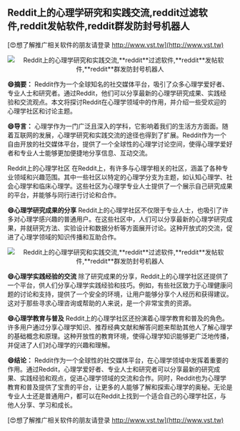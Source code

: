 ## **Reddit上的心理学研究和实践交流,**reddit**过滤软件,**reddit**发帖软件,**reddit**群发防封号机器人**

[😍想了解推广相关软件的朋友请登录 http://www.vst.tw](http://www.vst.tw)

 <center><img src="https://vst.tw/MP4/tuiguang/png/4.png" alt="Reddit上的心理学研究和实践交流,**reddit**过滤软件,**reddit**发帖软件,**reddit**群发防封号机器人"></center>

**😄摘要：**
Reddit作为一个全球知名的社交媒体平台，吸引了众多心理学爱好者、专业人士和研究者。通过Reddit，他们可以分享最新的心理学研究成果、实践经验和交流观点。本文将探讨Reddit在心理学领域中的作用，并介绍一些受欢迎的心理学社区和讨论主题。

**😄导言：**
心理学作为一门广泛且深入的学科，它影响着我们的生活方方面面。随着互联网的发展，心理学研究和实践交流的途径也得到了扩展。Reddit作为一个自由开放的社交媒体平台，提供了一个全球性的心理学讨论空间，使得心理学爱好者和专业人士能够更加便捷地分享信息、互动交流。

Reddit上的心理学社区
在Reddit上，有许多与心理学相关的社区，涵盖了各种专业领域和兴趣范围。其中一些社区以特定的心理学分支为主题，如认知心理学、社会心理学和临床心理学。这些社区为心理学专业人士提供了一个展示自己研究成果的平台，并能够与同行进行讨论和合作。

**😄心理学研究成果的分享**
Reddit上的心理学社区不仅限于专业人士，也吸引了许多对心理学感兴趣的普通用户。在这些社区中，人们可以分享最新的心理学研究成果，并就研究方法、实验设计和数据分析等方面展开讨论。这种开放式的交流，促进了心理学领域的知识传播和互助合作。

 <center><img src="https://vst.tw/MP4/tuiguang/png/8.png" alt="Reddit上的心理学研究和实践交流,**reddit**过滤软件,**reddit**发帖软件,**reddit**群发防封号机器人"></center>

**😄心理学实践经验的交流**
除了研究成果的分享，Reddit上的心理学社区还提供了一个平台，供人们分享心理学实践经验和技巧。例如，有些社区致力于心理健康问题的讨论和支持，提供了一个安全的环境，让用户能够分享个人经历和获得建议。这对于那些寻求心理咨询或帮助的人来说，是一个非常宝贵的资源。

**😄心理学教育与普及**
Reddit上的心理学社区还扮演着心理学教育和普及的角色。许多用户通过分享心理学知识、推荐经典文献和解答问题来帮助其他人了解心理学的基础概念和原理。这种开放性的教育环境，使得心理学知识能够更广泛地传播，并促进了人们对心理学的兴趣和理解。

**😄结论：**
Reddit作为一个全球性的社交媒体平台，在心理学领域中发挥着重要的作用。通过Reddit，心理学爱好者、专业人士和研究者可以分享最新的研究成果、实践经验和观点，促进心理学领域的交流和合作。同时，Reddit也为心理学教育和普及提供了宝贵的平台，让更多的人能够了解和探索心理学的奥秘。无论是专业人士还是普通用户，都可以在Reddit上找到一个适合自己的心理学社区，与他人分享、学习和成长。

[😍想了解推广相关软件的朋友请登录 http://www.vst.tw](http://www.vst.tw)



